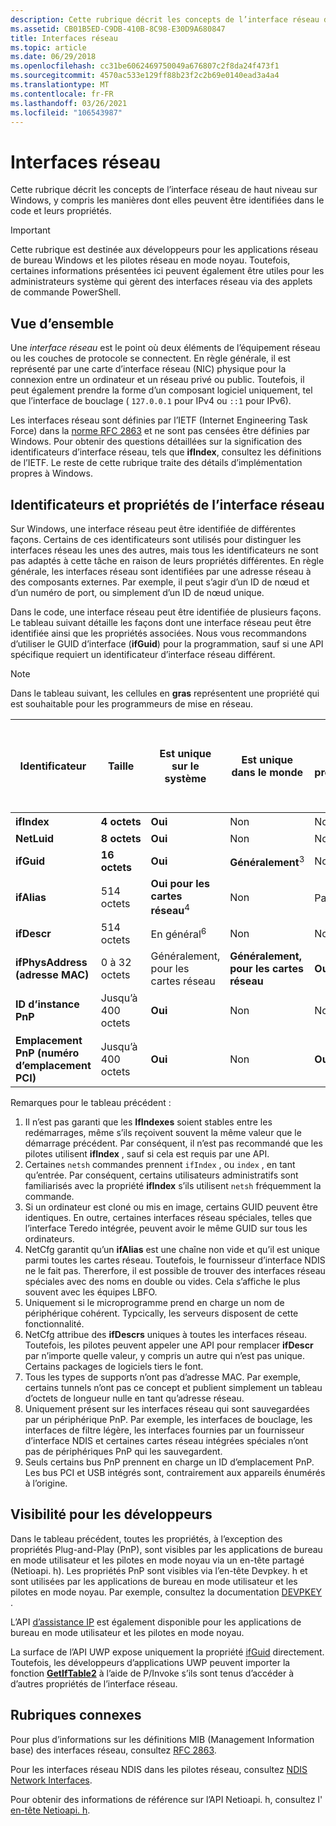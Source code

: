 ```yaml
---
description: Cette rubrique décrit les concepts de l’interface réseau de haut niveau sur Windows, y compris les manières dont elles peuvent être identifiées dans le code et leurs propriétés.
ms.assetid: CB01B5ED-C9DB-410B-8C98-E30D9A680847
title: Interfaces réseau
ms.topic: article
ms.date: 06/29/2018
ms.openlocfilehash: cc31be6062469750049a676807c2f8da24f473f1
ms.sourcegitcommit: 4570ac533e129ff88b23f2c2b69e0140ead3a4a4
ms.translationtype: MT
ms.contentlocale: fr-FR
ms.lasthandoff: 03/26/2021
ms.locfileid: "106543987"
---
```

# <a name="network-interfaces"></a>Interfaces réseau

Cette rubrique décrit les concepts de l’interface réseau de haut niveau sur Windows, y compris les manières dont elles peuvent être identifiées dans le code et leurs propriétés. 

> [!IMPORTANT]
> Cette rubrique est destinée aux développeurs pour les applications réseau de bureau Windows et les pilotes réseau en mode noyau. Toutefois, certaines informations présentées ici peuvent également être utiles pour les administrateurs système qui gèrent des interfaces réseau via des applets de commande PowerShell.

## <a name="overview"></a>Vue d’ensemble

Une *interface réseau* est le point où deux éléments de l’équipement réseau ou les couches de protocole se connectent. En règle générale, il est représenté par une carte d’interface réseau (NIC) physique pour la connexion entre un ordinateur et un réseau privé ou public. Toutefois, il peut également prendre la forme d’un composant logiciel uniquement, tel que l’interface de bouclage ( `127.0.0.1` pour IPv4 ou `::1` pour IPv6).

Les interfaces réseau sont définies par l’IETF (Internet Engineering Task Force) dans la [norme RFC 2863](https://tools.ietf.org/html/rfc2863) et ne sont pas censées être définies par Windows. Pour obtenir des questions détaillées sur la signification des identificateurs d’interface réseau, tels que **ifIndex**, consultez les définitions de l’IETF. Le reste de cette rubrique traite des détails d’implémentation propres à Windows.

## <a name="network-interface-identifiers-and-properties"></a>Identificateurs et propriétés de l’interface réseau

Sur Windows, une interface réseau peut être identifiée de différentes façons. Certains de ces identificateurs sont utilisés pour distinguer les interfaces réseau les unes des autres, mais tous les identificateurs ne sont pas adaptés à cette tâche en raison de leurs propriétés différentes. En règle générale, les interfaces réseau sont identifiées par une adresse réseau à des composants externes. Par exemple, il peut s’agir d’un ID de nœud et d’un numéro de port, ou simplement d’un ID de nœud unique. 

Dans le code, une interface réseau peut être identifiée de plusieurs façons. Le tableau suivant détaille les façons dont une interface réseau peut être identifiée ainsi que les propriétés associées. Nous vous recommandons d’utiliser le GUID d’interface (**ifGuid**) pour la programmation, sauf si une API spécifique requiert un identificateur d’interface réseau différent.

> [!NOTE]
> Dans le tableau suivant, les cellules en **gras** représentent une propriété qui est souhaitable pour les programmeurs de mise en réseau.

| Identificateur | Taille | Est unique sur le système | Est unique dans le monde | Est prévisible | Sera recyclé si la carte réseau est supprimée | Persiste entre les redémarrages | Les utilisateurs finaux peuvent modifier à tout moment | Les pilotes peuvent être modifiés à tout moment | Familiarité générale avec les utilisateurs finaux | Est toujours présent |
| --- | --- | --- | --- | --- | --- | --- | --- | --- | --- | --- |
| **ifIndex** | **4 octets** | **Oui** | Non | Non | Oui | Non<sup>1</sup> | **Non** | **Non** | **Certains**<sup>2</sup> | **Oui** |
| **NetLuid** | **8 octets** | **Oui** | Non | Non | Oui | **Oui** | **Non** | **Non** | Non | **Oui** |
| **ifGuid** | **16 octets** | **Oui** | **Généralement**<sup>3</sup> | Non | **Non** | **Oui** | **Non** | **Non** | Non | **Oui** |
| **ifAlias** | 514 octets | **Oui pour les cartes réseau**<sup>4</sup> | Non | Parfois<sup>5</sup> | Oui | **Oui** | Oui | **Non** | **Oui** | **Généralement**<sup>4</sup> |
| **ifDescr** | 514 octets | En général<sup>6</sup> | Non | Non | Oui | **Oui** | **Non** | Oui | **Oui** | **Trouve** |
| **ifPhysAddress (adresse MAC)**| 0 à 32 octets | Généralement, pour les cartes réseau | **Généralement, pour les cartes réseau** | **Oui** | **Lié au matériel** | **Oui** | **Non** | **Non** | **Oui** | **Généralement** <sup>7</sup> |
| **ID d’instance PnP** | Jusqu’à 400 octets | **Oui** | Non | Non | Oui | **Oui** | **Non** | **Non** | Non | **Généralement, pour les cartes réseau**<sup>8</sup> |
| **Emplacement PnP (numéro d’emplacement PCI)** | Jusqu’à 400 octets | **Oui** | Non | **Oui** | Oui | **Oui** | **Non** | **Non** | Que | Parfois<sup>8, 9</sup> |

Remarques pour le tableau précédent :

1. Il n’est pas garanti que les **IfIndexes** soient stables entre les redémarrages, même s’ils reçoivent souvent la même valeur que le démarrage précédent. Par conséquent, il n’est pas recommandé que les pilotes utilisent **ifIndex** , sauf si cela est requis par une API.
2. Certaines `netsh` commandes prennent `ifIndex` , ou `index` , en tant qu’entrée. Par conséquent, certains utilisateurs administratifs sont familiarisés avec la propriété **ifIndex** s’ils utilisent `netsh` fréquemment la commande.
3. Si un ordinateur est cloné ou mis en image, certains GUID peuvent être identiques. En outre, certaines interfaces réseau spéciales, telles que l’interface Teredo intégrée, peuvent avoir le même GUID sur tous les ordinateurs.
4. NetCfg garantit qu’un **ifAlias** est une chaîne non vide et qu’il est unique parmi toutes les cartes réseau. Toutefois, le fournisseur d’interface NDIS ne le fait pas. Thererfore, il est possible de trouver des interfaces réseau spéciales avec des noms en double ou vides. Cela s’affiche le plus souvent avec les équipes LBFO.
5. Uniquement si le microprogramme prend en charge un nom de périphérique cohérent. Typcically, les serveurs disposent de cette fonctionnalité.
6. NetCfg attribue des **ifDescrs** uniques à toutes les interfaces réseau. Toutefois, les pilotes peuvent appeler une API pour remplacer **ifDescr** par n’importe quelle valeur, y compris un autre qui n’est pas unique. Certains packages de logiciels tiers le font.
7. Tous les types de supports n’ont pas d’adresse MAC. Par exemple, certains tunnels n’ont pas ce concept et publient simplement un tableau d’octets de longueur nulle en tant qu’adresse réseau.
8. Uniquement présent sur les interfaces réseau qui sont sauvegardées par un périphérique PnP. Par exemple, les interfaces de bouclage, les interfaces de filtre légère, les interfaces fournies par un fournisseur d’interface NDIS et certaines cartes réseau intégrées spéciales n’ont pas de périphériques PnP qui les sauvegardent.
9. Seuls certains bus PnP prennent en charge un ID d’emplacement PnP. Les bus PCI et USB intégrés sont, contrairement aux appareils énumérés à l’origine.

## <a name="visibility-to-developers"></a>Visibilité pour les développeurs

Dans le tableau précédent, toutes les propriétés, à l’exception des propriétés Plug-and-Play (PnP), sont visibles par les applications de bureau en mode utilisateur et les pilotes en mode noyau via un en-tête partagé (Netioapi. h). Les propriétés PnP sont visibles via l’en-tête Devpkey. h et sont utilisées par les applications de bureau en mode utilisateur et les pilotes en mode noyau. Par exemple, consultez la documentation [DEVPKEY](/windows-hardware/drivers/install/devpkey-device-instanceid) .

L’API [d’assistance IP](/windows/desktop/IpHlp/ip-helper-start-page) est également disponible pour les applications de bureau en mode utilisateur et les pilotes en mode noyau.

La surface de l’API UWP expose uniquement la propriété [ifGuid](/uwp/api/windows.networking.connectivity.networkadapter.networkadapterid) directement. Toutefois, les développeurs d’applications UWP peuvent importer la fonction [**GetIfTable2**](/windows/desktop/api/netioapi/nf-netioapi-getiftable2) à l’aide de P/Invoke s’ils sont tenus d’accéder à d’autres propriétés de l’interface réseau.

## <a name="related-topics"></a>Rubriques connexes

Pour plus d’informations sur les définitions MIB (Management Information base) des interfaces réseau, consultez [RFC 2863](https://tools.ietf.org/html/rfc2863).

Pour les interfaces réseau NDIS dans les pilotes réseau, consultez [NDIS Network Interfaces](/windows-hardware/drivers/network/ndis-network-interfaces2).

Pour obtenir des informations de référence sur l’API Netioapi. h, consultez l' [en-tête Netioapi. h](/windows/desktop/api/netioapi/).
